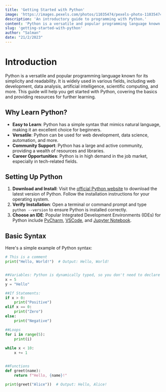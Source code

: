 ```yaml
---
title: 'Getting Started with Python'
image: 'https://images.pexels.com/photos/11035474/pexels-photo-11035474.jpeg?auto=compress&cs=tinysrgb&w=1260&h=750&dpr=1'
description: 'An introductory guide to programming with Python.'
content: 'Python is a versatile and popular programming language known for its simplicity and readability...'
slug: 'getting-started-with-python'
author: "Salman"
date: "21/2/2023"
---
```


# Introduction

Python is a versatile and popular programming language known for its simplicity and readability. It is widely used in various fields, including web development, data analysis, artificial intelligence, scientific computing, and more. This guide will help you get started with Python, covering the basics and providing resources for further learning.

## Why Learn Python?

- **Easy to Learn**: Python has a simple syntax that mimics natural language, making it an excellent choice for beginners.
- **Versatile**: Python can be used for web development, data science, automation, and more.
- **Community Support**: Python has a large and active community, providing a wealth of resources and libraries.
- **Career Opportunities**: Python is in high demand in the job market, especially in tech-related fields.

## Setting Up Python

1. **Download and Install**: Visit the [official Python website](https://www.python.org/downloads/) to download the latest version of Python. Follow the installation instructions for your operating system.
2. **Verify Installation**: Open a terminal or command prompt and type `python --version` to ensure Python is installed correctly.
3. **Choose an IDE**: Popular Integrated Development Environments (IDEs) for Python include [PyCharm](https://www.jetbrains.com/pycharm/), [VSCode](https://code.visualstudio.com/), and [Jupyter Notebook](https://jupyter.org/).

## Basic Syntax

Here's a simple example of Python syntax:

```python
# This is a comment
print("Hello, World!")  # Output: Hello, World!


##Variables: Python is dynamically typed, so you don't need to declare variable types.
x = 5
y = "Hello"

##If Statements:
if x > 0:
    print("Positive")
elif x == 0:
    print("Zero")
else:
    print("Negative")

##Loops
for i in range(5):
    print(i)
  
while x < 10:
    x += 1


##Functions 
def greet(name):
    return f"Hello, {name}!"

print(greet("Alice"))  # Output: Hello, Alice!
